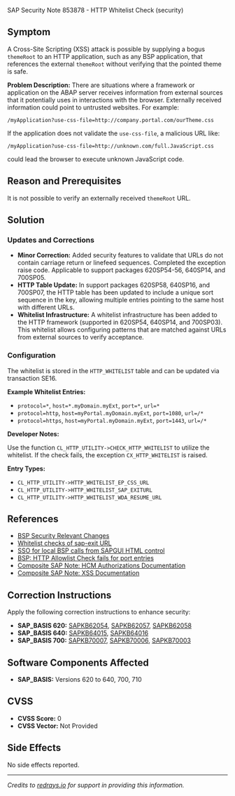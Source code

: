SAP Security Note 853878 - HTTP Whitelist Check (security)

## Symptom

A Cross-Site Scripting (XSS) attack is possible by supplying a bogus `themeRoot` to an HTTP application, such as any BSP application, that references the external `themeRoot` without verifying that the pointed theme is safe.

**Problem Description:**
There are situations where a framework or application on the ABAP server receives information from external sources that it potentially uses in interactions with the browser. Externally received information could point to untrusted websites. For example:

```
/myApplication?use-css-file=http://company.portal.com/ourTheme.css
```

If the application does not validate the `use-css-file`, a malicious URL like:

```
/myApplication?use-css-file=http://unknown.com/full.JavaScript.css
```

could lead the browser to execute unknown JavaScript code.

## Reason and Prerequisites

It is not possible to verify an externally received `themeRoot` URL.

## Solution

### Updates and Corrections

- **Minor Correction:** Added security features to validate that URLs do not contain carriage return or linefeed sequences. Completed the exception raise code. Applicable to support packages 620SP54-56, 640SP14, and 700SP05. 
- **HTTP Table Update:** In support packages 620SP58, 640SP16, and 700SP07, the HTTP table has been updated to include a unique sort sequence in the key, allowing multiple entries pointing to the same host with different URLs.
- **Whitelist Infrastructure:** A whitelist infrastructure has been added to the HTTP framework (supported in 620SP54, 640SP14, and 700SP03). This whitelist allows configuring patterns that are matched against URLs from external sources to verify acceptance.

### Configuration

The whitelist is stored in the `HTTP_WHITELIST` table and can be updated via transaction SE16.

**Example Whitelist Entries:**

- `protocol=*`, `host=*.myDomain.myExt`, `port=*`, `url=*`
- `protocol=http`, `host=myPortal.myDomain.myExt`, `port=1080`, `url=/*`
- `protocol=https`, `host=myPortal.myDomain.myExt`, `port=1443`, `url=/*`

**Developer Notes:**

Use the function `CL_HTTP_UTILITY->CHECK_HTTP_WHITELIST` to utilize the whitelist. If the check fails, the exception `CX_HTTP_WHITELIST` is raised.

**Entry Types:**

- `CL_HTTP_UTILITY->HTTP_WHITELIST_EP_CSS_URL`
- `CL_HTTP_UTILITY->HTTP_WHITELIST_SAP_EXITURL`
- `CL_HTTP_UTILITY->HTTP_WHITELIST_WDA_RESUME_URL`

## References

- [BSP Security Relevant Changes](https://me.sap.com/notes/891232)
- [Whitelist checks of sap-exit URL](https://me.sap.com/notes/887322)
- [SSO for local BSP calls from SAPGUI HTML control](https://me.sap.com/notes/612670)
- [BSP: HTTP Allowlist Check fails for port entries](https://me.sap.com/notes/1274793)
- [Composite SAP Note: HCM Authorizations Documentation](https://me.sap.com/notes/1261193)
- [Composite SAP Note: XSS Documentation](https://me.sap.com/notes/1245560)

## Correction Instructions

Apply the following correction instructions to enhance security:

- **SAP_BASIS 620:** [SAPKB62054](https://me.sap.com/supportpackage/SAPKB62054), [SAPKB62057](https://me.sap.com/supportpackage/SAPKB62057), [SAPKB62058](https://me.sap.com/supportpackage/SAPKB62058)
- **SAP_BASIS 640:** [SAPKB64015](https://me.sap.com/supportpackage/SAPKB64015), [SAPKB64016](https://me.sap.com/supportpackage/SAPKB64016)
- **SAP_BASIS 700:** [SAPKB70007](https://me.sap.com/supportpackage/SAPKB70007), [SAPKB70006](https://me.sap.com/supportpackage/SAPKB70006), [SAPKB70003](https://me.sap.com/supportpackage/SAPKB70003)

## Software Components Affected

- **SAP_BASIS:** Versions 620 to 640, 700, 710

## CVSS

- **CVSS Score:** 0
- **CVSS Vector:** Not Provided

## Side Effects

No side effects reported.

---

*Credits to [redrays.io](https://redrays.io) for support in providing this information.*
